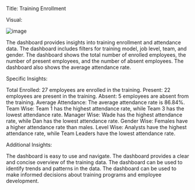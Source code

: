 Title: Training Enrollment

Visual: 

![image](https://github.com/user-attachments/assets/19da2d44-9f08-4e92-802a-53a22747e179)

The dashboard provides insights into training enrollment and attendance data.
The dashboard includes filters for training model, job level, team, and gender.
The dashboard shows the total number of enrolled employees, the number of present employees, and the number of absent employees.
The dashboard also shows the average attendance rate.

Specific Insights:

Total Enrolled: 27 employees are enrolled in the training.
Present: 22 employees are present in the training.
Absent: 5 employees are absent from the training.
Average Attendance: The average attendance rate is 86.84%.
Team Wise: Team 1 has the highest attendance rate, while Team 3 has the lowest attendance rate.
Manager Wise: Wade has the highest attendance rate, while Dan has the lowest attendance rate.
Gender Wise: Females have a higher attendance rate than males.
Level Wise: Analysts have the highest attendance rate, while Team Leaders have the lowest attendance rate.

Additional Insights:

The dashboard is easy to use and navigate.
The dashboard provides a clear and concise overview of the training data.
The dashboard can be used to identify trends and patterns in the data.
The dashboard can be used to make informed decisions about training programs and employee development.
